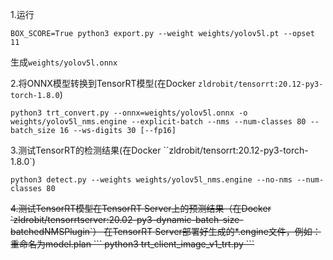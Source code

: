 1.运行
```
BOX_SCORE=True python3 export.py --weight weights/yolov5l.pt --opset 11
```
生成`weights/yolov5l.onnx`

2.将ONNX模型转换到TensorRT模型(在Docker `zldrobit/tensorrt:20.12-py3-torch-1.8.0`)
```
python3 trt_convert.py --onnx=weights/yolov5l.onnx -o weights/yolov5l_nms.engine --explicit-batch --nms --num-classes 80 --batch_size 16 --ws-digits 30 [--fp16]

```


3.测试TensorRT的检测结果(在Docker ``zldrobit/tensorrt:20.12-py3-torch-1.8.0`)
```
python3 detect.py --weights weights/yolov5l_nms.engine --no-nms --num-classes 80
```

<del>
4.测试TensorRT模型在TensorRT Server上的预测结果（在Docker `zldrobit/tensorrtserver:20.02-py3-dynamic-batch-size-batchedNMSPlugin`）
在TensorRT Server部署好生成的*.engine文件，例如：重命名为model.plan
```
python3 trt_client_image_v1_trt.py
```
</del>
